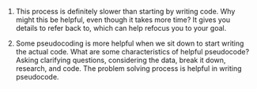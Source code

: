 1. This process is definitely slower than starting by writing code. Why might this be helpful, even though it takes more time?
It gives you details to refer back to, which can help refocus you to your goal. 

2. Some pseudocoding is more helpful when we sit down to start writing the actual code. What are some characteristics of helpful pseudocode?
Asking clarifying questions, considering the data, break it down, research, and code. The problem solving process is helpful in writing pseudocode. 